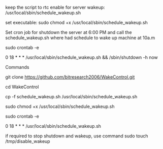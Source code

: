 keep the script to rtc enable for server wakeup: /usr/local/sbin/schedule_wakeup.sh

set executable: sudo chmod +x /usr/local/sbin/schedule_wakeup.sh

Set cron job for shutdown the server at 6:00 PM and call the schedule_wakeup.sh where had schedule to wake up machine at 10a.m

sudo crontab -e

0 18 * * * /usr/local/sbin/schedule_wakeup.sh && /sbin/shutdown -h now

Commands

git clone https://github.com/bitresearch2006/WakeControl.git

cd WakeControl

cp -f schedule_wakeup.sh /usr/local/sbin/schedule_wakeup.sh

sudo chmod +x /usr/local/sbin/schedule_wakeup.sh

sudo crontab -e

0 18 * * * /usr/local/sbin/schedule_wakeup.sh

if required to stop shutdown and wakeup, use command
sudo touch /tmp/disable_wakeup

